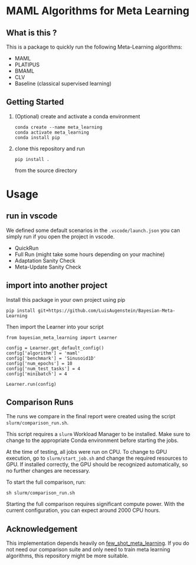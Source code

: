 # MAML Algorithms for Meta Learning
## What is this ?
This is a package to quickly run the following Meta-Learning algorithms:
- MAML 
- PLATIPUS
- BMAML
- CLV
- Baseline (classical supervised learning)


## Getting Started
1. (Optional) create and activate a conda environment
    ```
    conda create --name meta_learning
    conda activate meta_learning
    conda install pip
    ```
2. clone this repository and run 
    ```
    pip install .
    ```
    from the source directory

# Usage
## run in vscode
We defined some default scenarios in the `.vscode/launch.json` you can simply run if you open the project in vscode.
- QuickRun
- Full Run (might take some hours depending on your machine)
- Adaptation Sanity Check
- Meta-Update Sanity Check

## import into another project
Install this package in your own project using pip
```
pip install git+https://github.com/LuisAugenstein/Bayesian-Meta-Learning
```
Then import the Learner into your script
```
from bayesian_meta_learning import Learner

config = Learner.get_default_config()
config['algorithm'] = 'maml'
config['benchmark'] = 'Sinusoid1D'
config['num_epochs'] = 10
config['num_test_tasks'] = 4
config['minibatch'] = 4

Learner.run(config)
```

## Comparison Runs

The runs we compare in the final report were created using the script `slurm/comparison_run.sh`.

This script requires a `slurm` Workload Manager to be installed.
Make sure to change to the appropriate Conda environment before starting the jobs.

At the time of testing, all jobs were run on CPU.
To change to GPU execution, go to `slurm/start_job.sh` and change the required resources to GPU. If installed correctly, the GPU should be recognized automatically, so no further changes are necessary.

To start the full comparison, run:
```
sh slurm/comparison_run.sh
```

Starting the full comparison requires significant compute power.
With the current configuration, you can expect around 2000 CPU hours.


## Acknowledgement

This implementation depends heavily on [few_shot_meta_learning](https://github.com/cnguyen10/few_shot_meta_learning).
If you do not need our comparison suite and only need to train meta learning algorithms, this repository might be more suitable.


